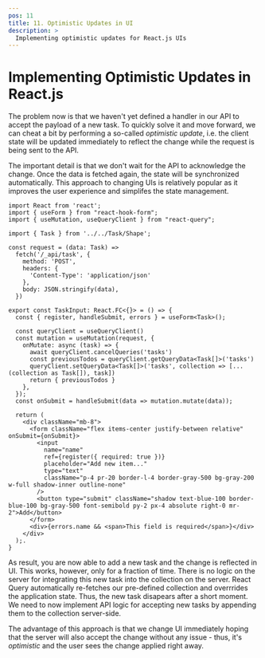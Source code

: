 ```yaml
---
pos: 11
title: 11. Optimistic Updates in UI
description: >
  Implementing optimistic updates for React.js UIs
---
```


# Implementing Optimistic Updates in React.js

The problem now is that we haven't yet defined a handler in our API to accept the payload of a new task. To quickly solve it and move forward, we can cheat a bit by performing a so-called *optimistic update*, i.e. the client state will be updated immediately to reflect the change while the request is being sent to the API.

The important detail is that we don't wait for the API to acknowledge the change. Once the data is fetched again, the state will be synchronized automatically. This approach to changing UIs is relatively popular as it improves the user experience and simplifes the state management.

```tsx{3,19-27}
import React from 'react';
import { useForm } from "react-hook-form";
import { useMutation, useQueryClient } from "react-query";

import { Task } from '../../Task/Shape';

const request = (data: Task) =>
  fetch('/_api/task', {
    method: 'POST',
    headers: {
      'Content-Type': 'application/json'
    },
    body: JSON.stringify(data),
  })

export const TaskInput: React.FC<{}> = () => {
  const { register, handleSubmit, errors } = useForm<Task>();

  const queryClient = useQueryClient()
  const mutation = useMutation(request, {
    onMutate: async (task) => {
      await queryClient.cancelQueries('tasks')
      const previousTodos = queryClient.getQueryData<Task[]>('tasks')
      queryClient.setQueryData<Task[]>('tasks', collection => [...(collection as Task[]), task])
      return { previousTodos }
    },
  });
  const onSubmit = handleSubmit(data => mutation.mutate(data));

  return (
    <div className="mb-8">
      <form className="flex items-center justify-between relative" onSubmit={onSubmit}>
        <input
          name="name"
          ref={register({ required: true })}
          placeholder="Add new item..."
          type="text"
          className="p-4 pr-20 border-l-4 border-gray-500 bg-gray-200 w-full shadow-inner outline-none"
        />
        <button type="submit" className="shadow text-blue-100 border-blue-100 bg-gray-500 font-semibold py-2 px-4 absolute right-0 mr-2">Add</button>
      </form>
      <div>{errors.name && <span>This field is required</span>}</div>
    </div>
  );.
}
```

As result, you are now able to add a new task and the change is reflected in UI. This works, however, only for a fraction of time. There is no logic on the server for integrating this new task into the collection on the server. React Query automatically re-fetches our pre-defined collection and overrrides the application state. Thus, the new task disapears after a short moment. We need to now implement API logic for accepting new tasks by appending them to the collection server-side.

The advantage of this approach is that we change UI immediately hoping that the server will also accept the change without any issue - thus, it's *optimistic* and the user sees the change applied right away.

